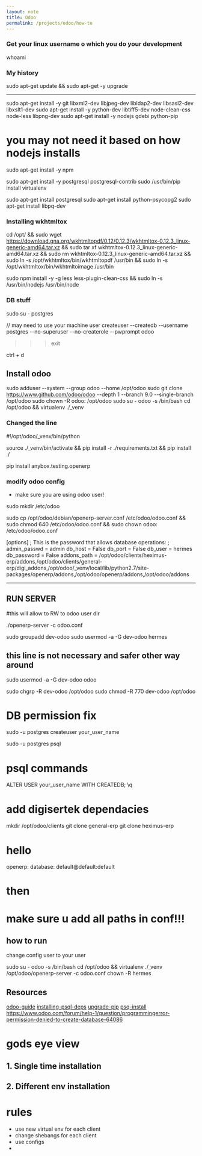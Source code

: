 ```yaml
---
layout: note
title: Odoo
permalink: /projects/odoo/how-to
---
```



### Get your linux username o which you do your development
whoami



### My history

sudo apt-get update &&
sudo apt-get -y upgrade

----

sudo apt-get install -y git libxml2-dev libjpeg-dev libldap2-dev libsasl2-dev libxslt1-dev
sudo apt-get install -y python-dev libtiff5-dev node-clean-css node-less libpng-dev
sudo apt-get install -y nodejs gdebi python-pip
# you may not need it based on how nodejs installs
sudo apt-get install -y npm


sudo apt-get install -y postgresql postgresql-contrib
sudo /usr/bin/pip install virtualenv

sudo apt-get install postgresql
sudo apt-get install python-psycopg2
sudo apt-get install libpq-dev





### Installing wkhtmltox

cd /opt/ &&
sudo wget https://download.gna.org/wkhtmltopdf/0.12/0.12.3/wkhtmltox-0.12.3_linux-generic-amd64.tar.xz &&
sudo tar xf wkhtmltox-0.12.3_linux-generic-amd64.tar.xz &&
sudo rm wkhtmltox-0.12.3_linux-generic-amd64.tar.xz &&
sudo ln -s /opt/wkhtmltox/bin/wkhtmltopdf /usr/bin &&
sudo ln -s /opt/wkhtmltox/bin/wkhtmltoimage /usr/bin


sudo npm install -y -g less less-plugin-clean-css &&
sudo ln -s /usr/bin/nodejs /usr/bin/node


### DB stuff

sudo su - postgres

// may need to use your machine user
createuser --createdb --username postgres --no-superuser --no-createrole --pwprompt odoo
>>> <You epic password>
>>> exit
ctrl + d

## Install odoo

sudo adduser --system --group odoo --home /opt/odoo
sudo git clone https://www.github.com/odoo/odoo --depth 1 --branch 9.0 --single-branch /opt/odoo
sudo chown -R odoo: /opt/odoo
sudo su - odoo -s /bin/bash
cd /opt/odoo &&
virtualenv ./_venv

### Changed the line

#!/opt/odoo/_venv/bin/python

source ./_venv/bin/activate &&
pip install -r ./requirements.txt &&
pip install ./

pip install anybox.testing.openerp

### modify odoo config

- make sure you are using odoo user!

sudo mkdir /etc/odoo

sudo cp /opt/odoo/debian/openerp-server.conf /etc/odoo/odoo.conf &&
sudo chmod 640 /etc/odoo/odoo.conf &&
sudo chown odoo: /etc/odoo/odoo.conf


[options]
; This is the password that allows database operations:
; admin_passwd = admin
db_host = False
db_port = False
db_user = hermes
db_password = False
addons_path = /opt/odoo/clients/heximus-erp/addons,/opt/odoo/clients/general-erp/digi_addons,/opt/odoo/_venv/local/lib/python2.7/site-packages/openerp/addons,/opt/odoo/openerp/addons,/opt/odoo/addons


-----

## RUN SERVER

#this will allow to RW to odoo user dir

./openerp-server -c odoo.conf

sudo groupadd dev-odoo
sudo usermod -a -G dev-odoo hermes

## this line is not necessary and safer other way around
sudo usermod -a -G dev-odoo odoo

sudo chgrp -R dev-odoo /opt/odoo
sudo chmod -R 770 dev-odoo /opt/odoo

# DB permission fix

sudo -u postgres createuser your_user_name

sudo -u postgres psql

# psql commands

ALTER USER your_user_name WITH CREATEDB;
\q

# add digisertek dependacies
mkdir /opt/odoo/clients
git clone general-erp
git clone heximus-erp

# hello

openerp: database: default@default:default

# then
# make sure u add all paths in conf!!!

## how to run

change config user to your user

sudo su - odoo -s /bin/bash
cd /opt/odoo &&
virtualenv ./_venv
/opt/odoo/openerp-server -c odoo.conf
chown -R hermes


## Resources

[odoo-guide](https://blog.laslabs.com/2015/12/installing-odoo-9-from-source-ubuntu/)
[installing-psql-deps](https://stackoverflow.com/questions/28253681/you-need-to-install-postgresql-server-dev-x-y-for-building-a-server-side-extensi)
[upgrade-pip](https://stackoverflow.com/questions/15221473/how-do-i-update-pip-itself-from-inside-my-virtual-environment)
[psq-install](https://www.digitalocean.com/community/tutorials/how-to-install-and-use-postgresql-on-ubuntu-16-04)
https://www.odoo.com/forum/help-1/question/programmingerror-permission-denied-to-create-database-64086



# gods eye view

## 1. Single time installation

## 2. Different env installation

# rules
- use new virtual env for each client
- change shebangs for each client
- use configs
-
